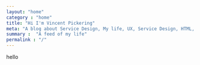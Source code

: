 ```yaml
---
layout: "home"
category : "home"
title: "Hi I'm Vincent Pickering"
meta: "A blog about Service Design, My life, UX, Service Design, HTML, CSS and Javascript"
summary :  "A feed of my life"
permalink : "/"
---
```

hello
